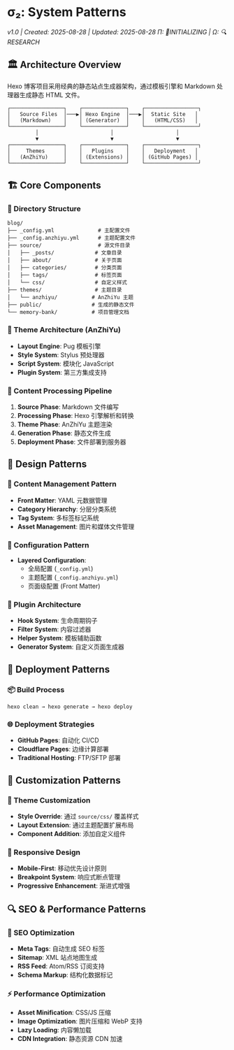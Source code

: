 # σ₂: System Patterns
*v1.0 | Created: 2025-08-28 | Updated: 2025-08-28*
*Π: 🚧INITIALIZING | Ω: 🔍RESEARCH*

## 🏛️ Architecture Overview
Hexo 博客项目采用经典的静态站点生成器架构，通过模板引擎和 Markdown 处理器生成静态 HTML 文件。

```
┌─────────────────┐    ┌──────────────┐    ┌─────────────────┐
│   Source Files  │───▶│ Hexo Engine  │───▶│  Static Site   │
│   (Markdown)    │    │ (Generator)  │    │   (HTML/CSS)   │
└─────────────────┘    └──────────────┘    └─────────────────┘
         │                       │                    │
         ▼                       ▼                    ▼
┌─────────────────┐    ┌──────────────┐    ┌─────────────────┐
│     Themes      │    │   Plugins    │    │   Deployment   │
│   (AnZhiYu)     │    │ (Extensions) │    │ (GitHub Pages) │
└─────────────────┘    └──────────────┘    └─────────────────┘
```

## 🏗️ Core Components

### 📁 Directory Structure
```
blog/
├── _config.yml              # 主配置文件
├── _config.anzhiyu.yml      # 主题配置文件
├── source/                  # 源文件目录
│   ├── _posts/             # 文章目录
│   ├── about/              # 关于页面
│   ├── categories/         # 分类页面
│   ├── tags/               # 标签页面
│   └── css/                # 自定义样式
├── themes/                 # 主题目录
│   └── anzhiyu/           # AnZhiYu 主题
├── public/                # 生成的静态文件
└── memory-bank/           # 项目管理文档
```

### 🎨 Theme Architecture (AnZhiYu)
- **Layout Engine**: Pug 模板引擎
- **Style System**: Stylus 预处理器
- **Script System**: 模块化 JavaScript
- **Plugin System**: 第三方集成支持

### 🔄 Content Processing Pipeline
1. **Source Phase**: Markdown 文件编写
2. **Processing Phase**: Hexo 引擎解析和转换
3. **Theme Phase**: AnZhiYu 主题渲染
4. **Generation Phase**: 静态文件生成
5. **Deployment Phase**: 文件部署到服务器

## 🧩 Design Patterns

### 📝 Content Management Pattern
- **Front Matter**: YAML 元数据管理
- **Category Hierarchy**: 分层分类系统
- **Tag System**: 多标签标记系统
- **Asset Management**: 图片和媒体文件管理

### 🎯 Configuration Pattern
- **Layered Configuration**: 
  - 全局配置 (`_config.yml`)
  - 主题配置 (`_config.anzhiyu.yml`)
  - 页面级配置 (Front Matter)

### 🔌 Plugin Architecture
- **Hook System**: 生命周期钩子
- **Filter System**: 内容过滤器
- **Helper System**: 模板辅助函数
- **Generator System**: 自定义页面生成器

## 🚀 Deployment Patterns

### 📦 Build Process
```
hexo clean → hexo generate → hexo deploy
```

### 🌐 Deployment Strategies
- **GitHub Pages**: 自动化 CI/CD
- **Cloudflare Pages**: 边缘计算部署
- **Traditional Hosting**: FTP/SFTP 部署

## 🔧 Customization Patterns

### 🎨 Theme Customization
- **Style Override**: 通过 `source/css/` 覆盖样式
- **Layout Extension**: 通过主题配置扩展布局
- **Component Addition**: 添加自定义组件

### 📱 Responsive Design
- **Mobile-First**: 移动优先设计原则
- **Breakpoint System**: 响应式断点管理
- **Progressive Enhancement**: 渐进式增强

## 🔍 SEO & Performance Patterns

### 🎯 SEO Optimization
- **Meta Tags**: 自动生成 SEO 标签
- **Sitemap**: XML 站点地图生成
- **RSS Feed**: Atom/RSS 订阅支持
- **Schema Markup**: 结构化数据标记

### ⚡ Performance Optimization
- **Asset Minification**: CSS/JS 压缩
- **Image Optimization**: 图片压缩和 WebP 支持
- **Lazy Loading**: 内容懒加载
- **CDN Integration**: 静态资源 CDN 加速
